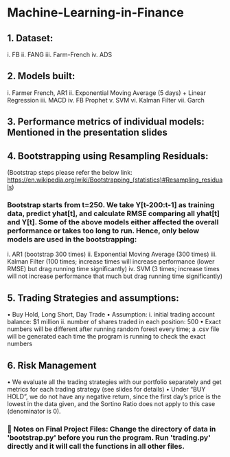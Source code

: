 # Machine-Learning-in-Finance

## 1.	Dataset:
i.	FB
ii.	FANG
iii.	Farm-French
iv.	ADS

## 2.	Models built:
i.	Farmer French, AR1
ii.	Exponential Moving Average (5 days) + Linear Regression
iii.	MACD 
iv.	FB Prophet 
v.	SVM
vi.	Kalman Filter
vii.	Garch
## 3.	Performance metrics of individual models: Mentioned in the presentation slides

## 4.	Bootstrapping using Resampling Residuals:
 (Bootstrap steps please refer the below link: https://en.wikipedia.org/wiki/Bootstrapping_(statistics)#Resampling_residuals)

### Bootstrap starts from t=250. We take Y[t-200:t-1] as training data, predict yhat[t], and calculate RMSE comparing all yhat[t] and Y[t]. Some of the above models either affected the overall performance or takes too long to run. Hence, only below models are used in the bootstrapping:
i.	AR1 (bootstrap 300 times)
ii.	Exponential Moving Average (300 times)
iii.	Kalman Filter (100 times; increase times will increase performance (lower RMSE) but drag running time significantly)
iv.	SVM (3 times; increase times will not increase performance that much but drag running time significantly)

## 5.	Trading Strategies and assumptions:
•	Buy Hold, Long Short, Day Trade
•	Assumption:
i.	initial trading account balance: $1 million
ii.	number of shares traded in each position: 500
•	Exact numbers will be different after running random forest every time; a .csv file will be generated each time the program is running to check the exact numbers

## 6.	Risk Management
•	We evaluate all the trading strategies with our portfolio separately and get metrics for each trading strategy (see slides for details)
•	Under “BUY HOLD”, we do not have any negative return, since the first day’s price is the lowest in the data given, and the Sortino Ratio does not apply to this case (denominator is 0).

###  Notes on Final Project Files: Change the directory of data in 'bootstrap.py' before you run the program. Run 'trading.py' directly and it will call the functions in all other files.
